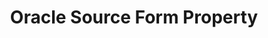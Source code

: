 ---
# -------------------------- #
#        CONTENT TYPE        #
# -------------------------- #

content-type: "api-form"
form-type: "source"
key: "source-form-properties-oracle-object"


# -------------------------- #
#        OBJECT INFO         #
# -------------------------- #

title: "Oracle Source Form Property"
api-type: "oracle"
display-name: "Oracle"

# source-type: "database"
#docs-name: "oracle"
# db-type: "oracle"

description: ""


# -------------------------- #
#      OBJECT ATTRIBUTES     #
# -------------------------- #

## See these fields in _data/connect/common/database-sources.yml > all-databases
## This object will also list the fields in the `mysql` list ^

uses-common-fields: true
uses-feature-fields: true

object-attributes:
  - name: "default_replication_method"
    type: "string"
    required: false
    description: |
      The Replication Method type to be used as the default method for tables set to replicate. Accepted values are:

      - `FULL_TABLE` - [Full Table Replication]({{ link.replication.full-table | prepend: site.baseurl }}) will be the default
      - `LOG_BASED` - [Log-based Incremental Replication]({{ link.replication.log-based-incremental | prepend: site.baseurl }}) will be the default
    value: "LOG_BASED"

  - name: "filter_schemas"
    type: "string"
    required: false
    description: "**This is an internal field and is for Stitch use only.**"
    value: ""

  - name: "sid"
    type: "string"
    required: false
    description: "The site identifier associated with the Oracle instance."
    value: "<ORACLE_SID>"
---
